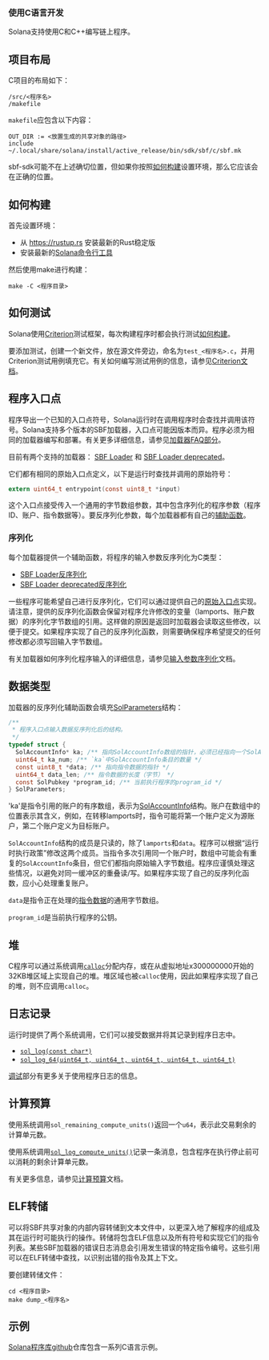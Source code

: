 ### 使用C语言开发

Solana支持使用C和C++编写链上程序。

## 项目布局

C项目的布局如下：

```text
/src/<程序名>
/makefile
```

`makefile`应包含以下内容：

```shell
OUT_DIR := <放置生成的共享对象的路径>
include ~/.local/share/solana/install/active_release/bin/sdk/sbf/c/sbf.mk
```

sbf-sdk可能不在上述确切位置，但如果你按照[如何构建](#how-to-build)设置环境，那么它应该会在正确的位置。

## 如何构建

首先设置环境：

- 从 https://rustup.rs 安装最新的Rust稳定版
- 安装最新的[Solana命令行工具](https://docs.solanalabs.com/cli/install)

然后使用make进行构建：

```shell
make -C <程序目录>
```

## 如何测试

Solana使用[Criterion](https://github.com/Snaipe/Criterion)测试框架，每次构建程序时都会执行测试[如何构建](#how-to-build)。

要添加测试，创建一个新文件，放在源文件旁边，命名为`test_<程序名>.c`，并用Criterion测试用例填充它。有关如何编写测试用例的信息，请参见[Criterion文档](https://criterion.readthedocs.io/en/master)。

## 程序入口点

程序导出一个已知的入口点符号，Solana运行时在调用程序时会查找并调用该符号。Solana支持多个版本的SBF加载器，入口点可能因版本而异。程序必须为相同的加载器编写和部署。有关更多详细信息，请参见[加载器FAQ部分](https://solana.com/docs/programs/faq.md#loaders)。

目前有两个支持的加载器：
[SBF Loader](https://github.com/solana-labs/solana/blob/7ddf10e602d2ed87a9e3737aa8c32f1db9f909d8/sdk/program/src/bpf_loader.rs#L17)
和
[SBF Loader deprecated](https://github.com/solana-labs/solana/blob/7ddf10e602d2ed87a9e3737aa8c32f1db9f909d8/sdk/program/src/bpf_loader_deprecated.rs#L14)。

它们都有相同的原始入口点定义，以下是运行时查找并调用的原始符号：

```c
extern uint64_t entrypoint(const uint8_t *input)
```

这个入口点接受传入一个通用的字节数组参数，其中包含序列化的程序参数（程序ID、账户、指令数据等）。要反序列化参数，每个加载器都有自己的[辅助函数](#serialization)。

### 序列化

每个加载器提供一个辅助函数，将程序的输入参数反序列化为C类型：

- [SBF Loader反序列化](https://github.com/solana-labs/solana/blob/d2ee9db2143859fa5dc26b15ee6da9c25cc0429c/sdk/sbf/c/inc/solana_sdk.h#L304)
- [SBF Loader deprecated反序列化](https://github.com/solana-labs/solana/blob/8415c22b593f164020adc7afe782e8041d756ddf/sdk/sbf/c/inc/deserialize_deprecated.h#L25)

一些程序可能希望自己进行反序列化，它们可以通过提供自己的[原始入口点](#program-entrypoint)实现。请注意，提供的反序列化函数会保留对程序允许修改的变量（lamports、账户数据）的序列化字节数组的引用。这样做的原因是返回时加载器会读取这些修改，以便于提交。如果程序实现了自己的反序列化函数，则需要确保程序希望提交的任何修改都必须写回输入字节数组。

有关加载器如何序列化程序输入的详细信息，请参见[输入参数序列化](https://solana.com/docs/programs/faq#input-parameter-serialization)文档。

## 数据类型

加载器的反序列化辅助函数会填充[SolParameters](https://github.com/solana-labs/solana/blob/8415c22b593f164020adc7afe782e8041d756ddf/sdk/sbf/c/inc/solana_sdk.h#L276)结构：

```c
/**
 * 程序入口点输入数据反序列化后的结构。
 */
typedef struct {
  SolAccountInfo* ka; /** 指向SolAccountInfo数组的指针，必须已经指向一个SolAccountInfos数组 */
  uint64_t ka_num; /** `ka`中SolAccountInfo条目的数量 */
  const uint8_t *data; /** 指向指令数据的指针 */
  uint64_t data_len; /** 指令数据的长度（字节） */
  const SolPubkey *program_id; /** 当前执行程序的program_id */
} SolParameters;
```

'ka'是指令引用的账户的有序数组，表示为[SolAccountInfo](https://github.com/solana-labs/solana/blob/8415c22b593f164020adc7afe782e8041d756ddf/sdk/sbf/c/inc/solana_sdk.h#L173)结构。账户在数组中的位置表示其含义，例如，在转移lamports时，指令可能将第一个账户定义为源账户，第二个账户定义为目标账户。

`SolAccountInfo`结构的成员是只读的，除了`lamports`和`data`。程序可以根据“运行时执行政策”修改这两个成员。当指令多次引用同一个账户时，数组中可能会有重复的`SolAccountInfo`条目，但它们都指向原始输入字节数组。程序应谨慎处理这些情况，以避免对同一缓冲区的重叠读/写。如果程序实现了自己的反序列化函数，应小心处理重复账户。

`data`是指令正在处理的[指令数据](https://solana.com/docs/core/transactions.md#instruction)的通用字节数组。

`program_id`是当前执行程序的公钥。

## 堆

C程序可以通过系统调用[`calloc`](https://github.com/solana-labs/solana/blob/c3d2d2134c93001566e1e56f691582f379b5ae55/sdk/sbf/c/inc/solana_sdk.h#L245)分配内存，或在从虚拟地址x300000000开始的32KB堆区域上实现自己的堆。堆区域也被`calloc`使用，因此如果程序实现了自己的堆，则不应调用`calloc`。

## 日志记录

运行时提供了两个系统调用，它们可以接受数据并将其记录到程序日志中。

- [`sol_log(const char*)`](https://github.com/solana-labs/solana/blob/d2ee9db2143859fa5dc26b15ee6da9c25cc0429c/sdk/sbf/c/inc/solana_sdk.h#L128)
- [`sol_log_64(uint64_t, uint64_t, uint64_t, uint64_t, uint64_t)`](https://github.com/solana-labs/solana/blob/d2ee9db2143859fa5dc26b15ee6da9c25cc0429c/sdk/sbf/c/inc/solana_sdk.h#L134)

[调试](https://solana.com/docs/programs/debugging.md#logging)部分有更多关于使用程序日志的信息。

## 计算预算

使用系统调用`sol_remaining_compute_units()`返回一个`u64`，表示此交易剩余的计算单元数。

使用系统调用[`sol_log_compute_units()`](https://github.com/solana-labs/solana/blob/d3a3a7548c857f26ec2cb10e270da72d373020ec/sdk/sbf/c/inc/solana_sdk.h#L140)记录一条消息，包含程序在执行停止前可以消耗的剩余计算单元数。

有关更多信息，请参见[计算预算](https://solana.com/docs/core/fees.md#compute-budget)文档。

## ELF转储

可以将SBF共享对象的内部内容转储到文本文件中，以更深入地了解程序的组成及其在运行时可能执行的操作。转储将包含ELF信息以及所有符号和实现它们的指令列表。某些SBF加载器的错误日志消息会引用发生错误的特定指令编号。这些引用可以在ELF转储中查找，以识别出错的指令及其上下文。

要创建转储文件：

```shell
cd <程序目录>
make dump_<程序名>
```

## 示例

[Solana程序库github](https://github.com/solana-labs/solana-program-library/tree/master/examples/c)仓库包含一系列C语言示例。
